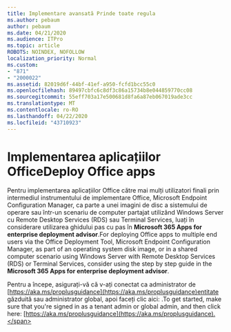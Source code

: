 ```yaml
---
title: Implementare avansată Prinde toate regula
ms.author: pebaum
author: pebaum
ms.date: 04/21/2020
ms.audience: ITPro
ms.topic: article
ROBOTS: NOINDEX, NOFOLLOW
localization_priority: Normal
ms.custom:
- "871"
- "2000022"
ms.assetid: 82019d6f-44bf-41ef-a950-fcfd1bcc55c0
ms.openlocfilehash: 89497cbfc6c8df3c86a15734b8e044859770cc08
ms.sourcegitcommit: 55eff703a17e500681d8fa6a87eb067019ade3cc
ms.translationtype: MT
ms.contentlocale: ro-RO
ms.lasthandoff: 04/22/2020
ms.locfileid: "43710923"
---
```

# <a name="deploy-office-apps"></a><span data-ttu-id="518d2-102">Implementarea aplicațiilor Office</span><span class="sxs-lookup"><span data-stu-id="518d2-102">Deploy Office apps</span></span>

<span data-ttu-id="518d2-103">Pentru implementarea aplicațiilor Office către mai mulți utilizatori finali prin intermediul instrumentului de implementare Office, Microsoft Endpoint Configuration Manager, ca parte a unei imagini de disc a sistemului de operare sau într-un scenariu de computer partajat utilizând Windows Server cu Remote Desktop Services (RDS) sau Terminal Services, luați în considerare utilizarea ghidului pas cu pas în **Microsoft 365 Apps for enterprise deployment advisor**.</span><span class="sxs-lookup"><span data-stu-id="518d2-103">For deploying Office apps to multiple end users via the Office Deployment Tool, Microsoft Endpoint Configuration Manager, as part of an operating system disk image, or in a shared computer scenario using Windows Server with Remote Desktop Services (RDS) or Terminal Services, consider using the step by step guide in the **Microsoft 365 Apps for enterprise deployment advisor**.</span></span>
  
<span data-ttu-id="518d2-104">Pentru a începe, asigurați-vă că v-ați conectat ca administrator de [https://aka.ms/proplusguidance](https://aka.ms/proplusguidance)entitate găzduită sau administrator global, apoi faceți clic aici: .</span><span class="sxs-lookup"><span data-stu-id="518d2-104">To get started, make sure that you're signed in as a tenant admin or global admin, and then click here: [https://aka.ms/proplusguidance](https://aka.ms/proplusguidance).</span></span>
  